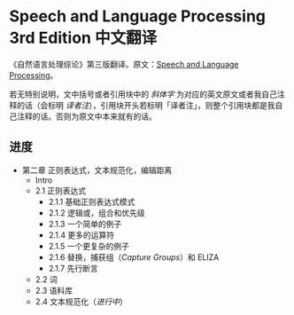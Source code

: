 # Speech and Language Processing 3rd Edition 中文翻译

《自然语言处理综论》第三版翻译。原文：[Speech and Language Processing](https://web.stanford.edu/~jurafsky/slp3/)。

若无特别说明，文中括号或者引用块中的 *斜体字* 为对应的英文原文或者我自己注释的话（会标明 *译者注*），引用块开头若标明「译者注」，则整个引用块都是我自己注释的话。否则为原文中本来就有的话。

## 进度

- 第二章 正则表达式，文本规范化，编辑距离
  - Intro
  - 2.1 正则表达式
    - 2.1.1 基础正则表达式模式
    - 2.1.2 逻辑或，组合和优先级
    - 2.1.3 一个简单的例子
    - 2.1.4 更多的运算符
    - 2.1.5 一个更复杂的例子
    - 2.1.6 替换，捕获组（*Capture Groups*）和 ELIZA
    - 2.1.7 先行断言
  - 2.2 词
  - 2.3 语料库
  - 2.4 文本规范化（*进行中*）
